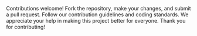 Contributions welcome! Fork the repository, make your changes, and submit a pull request. Follow 
our contribution guidelines and coding standards. We appreciate your help in making this project
better for everyone. Thank you for contributing!